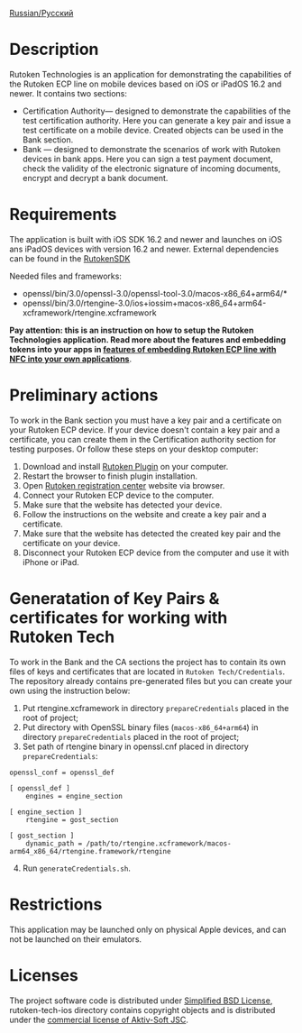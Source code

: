 [Russian/Русский](README_RUS.md) 

# Description
Rutoken Technologies is an application for demonstrating the capabilities of the Rutoken ECP line on mobile devices based on iOS or iPadOS 16.2 and newer.
It contains two sections:
* Certification Authority— designed to demonstrate the capabilities of the test certification authority. Here you can generate a key pair and issue a test certificate on a mobile device. Created objects can be used in the Bank section.
* Bank — designed to demonstrate the scenarios of work with Rutoken devices in bank apps. Here you can sign a test payment document, check the validity of the electronic signature of incoming documents, encrypt and decrypt a bank document.

# Requirements
The application is built with iOS SDK 16.2 and newer and launches on iOS ans iPadOS devices with version 16.2 and newer.
External dependencies can be found in the [RutokenSDK](http://www.rutoken.ru/developers/sdk/)

Needed files and frameworks:
- openssl/bin/3.0/openssl-3.0/openssl-tool-3.0/macos-x86_64+arm64/*
- openssl/bin/3.0/rtengine-3.0/ios+iossim+macos-x86_64+arm64-xcframework/rtengine.xcframework

 **Pay attention: this is an instruction on how to setup the Rutoken Technologies application. Read more about the features and embedding tokens into your apps in [features of embedding Rutoken ECP line with NFC into your own applications](https://dev.rutoken.ru/pages/viewpage.action?pageId=81527019)**.

# Preliminary actions
To work in the Bank section you must have a key pair and a certificate on your Rutoken ECP device.
If your device doesn't contain a key pair and a certificate, you can create them in the Certification authority section for testing purposes. Or follow these steps on your desktop computer:
1.  Download and install [Rutoken Plugin](https://www.rutoken.ru/products/all/rutoken-plugin/) on your computer.
2.  Restart the browser to finish plugin installation.
3.  Open [Rutoken registration center](https://ra.rutoken.ru/) website via browser.
4.  Connect your Rutoken ECP device to the computer.
5.  Make sure that the website has detected your device.
6.  Follow the instructions on the website and create a key pair and a certificate.
7.  Make sure that the website has detected the created key pair and the certificate on your device.
8.  Disconnect your Rutoken ECP device from the computer and use it with iPhone or iPad.

# Generatation of Key Pairs & certificates for working with Rutoken Tech
To work in the Bank and the CA sections the project has to contain its own files of keys and certificates that are located in `Rutoken Tech/Credentials`. The repository already contains pre-generated files but you can create your own using the instruction below:
1.  Put rtengine.xcframework in directory `prepareCredentials` placed in the root of project;
2.  Put directory with OpenSSL binary files (`macos-x86_64+arm64`) in directory `prepareCredentials` placed in the root of project;
3.  Set path of rtengine binary in openssl.cnf placed in directory `prepareCredentials`:
```
openssl_conf = openssl_def

[ openssl_def ]
    engines = engine_section

[ engine_section ]
    rtengine = gost_section

[ gost_section ]
    dynamic_path = /path/to/rtengine.xcframework/macos-arm64_x86_64/rtengine.framework/rtengine
```
4.  Run `generateCredentials.sh`.

# Restrictions
This application may be launched only on physical Apple devices, and can not be launched on their emulators.

# Licenses
The project software code is distributed under [Simplified BSD License](LICENSE), rutoken-tech-ios directory contains copyright objects and is distributed under the [commercial license of Aktiv-Soft JSC](https://download.rutoken.ru/License_Agreement.pdf).
